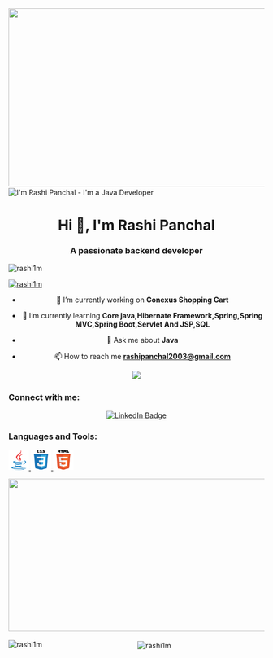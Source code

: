 <div id="header" align="center">
  
  <img src="https://img.freepik.com/fotos-gratis/renderizacao-3d-de-desenho-animado-como-mulher-trabalhando-no-computador_23-2150797648.jpg?size=338&ext=jpg&ga=GA1.1.2008272138.1721692800&semt=ais_user" width="900" height="350"/>
  

  <div align="left">
  <img src="https://readme-typing-svg.herokuapp.com?font=Architects+Daughter&color=22EBF7&size=40&center=false&lines=Hey!+I'm+Rashi....;I'm+a+Java+Developer....;" alt="I'm Rashi Panchal - I'm a Java Developer"/>
</div>

<h1 align="center">Hi 👋, I'm Rashi Panchal</h1>
<h3 align="center">A passionate backend developer</h3>

<p align="left"> <img src="https://komarev.com/ghpvc/?username=rashi1m&label=Profile%20views&color=0e75b6&style=flat" alt="rashi1m" /> </p>

<p align="left"> <a href="https://github.com/ryo-ma/github-profile-trophy"><img src="https://github-profile-trophy.vercel.app/?username=rashi1m" alt="rashi1m" /></a> </p>

- 🔭 I’m currently working on **Conexus Shopping Cart**

- 🌱 I’m currently learning **Core java,Hibernate Framework,Spring,Spring MVC,Spring Boot,Servlet And JSP,SQL**

- 💬 Ask me about **Java**

- 📫 How to reach me **rashipanchal2003@gmail.com**


  
</div>
<div align="center">
  <img src="https://media.giphy.com/media/3oKIPtjElfqwMOTbH2/giphy.gif" width="400" />
</div>

 <div align="center">
<h3 align="left">Connect with me:</h3>
  <a href="https://www.linkedin.com/in/rashi-panchal-b90b27267/">
    <img src="https://img.shields.io/badge/LinkedIn-blue?style=for-the-badge&logo=linkedin&logoColor=white" alt="LinkedIn Badge"/>
  </a>
 </div>
 
<h3 align="left">Languages and Tools:</h3>

<p align="left"
  >
   <a href="https://www.java.com" target="_blank" rel="noreferrer"> <img src="https://raw.githubusercontent.com/devicons/devicon/master/icons/java/java-original.svg" alt="java" width="40" height="40"/> </a>
  <a href="https://www.w3schools.com/css/" target="_blank" rel="noreferrer"> <img src="https://raw.githubusercontent.com/devicons/devicon/master/icons/css3/css3-original-wordmark.svg" alt="css3" width="40" height="40"/> </a> <a href="https://www.w3.org/html/" target="_blank" rel="noreferrer"> <img src="https://raw.githubusercontent.com/devicons/devicon/master/icons/html5/html5-original-wordmark.svg" alt="html5" width="40" height="40"/> </a> </p>
   <div align="center">
  <img src="https://media.giphy.com/media/26tn33aiTi1jkl6H6/giphy.gif" width="600" height="300"/>
</div>



<div align="center">
<p><img align="left" src="https://github-readme-stats.vercel.app/api/top-langs?username=rashi1m&show_icons=true&locale=en&layout=compact" alt="rashi1m" /></p>

<p>&nbsp;<img align="center" src="https://github-readme-stats.vercel.app/api?username=rashi1m&show_icons=true&locale=en" alt="rashi1m" /></p>
</div>
